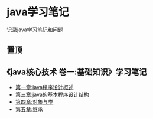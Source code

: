 # java学习笔记

记录java学习笔记和问题

## 置顶

## 《java核心技术 卷一:基础知识》学习笔记

* [第一章:java程序设计概述](https://github.com/StrongDwarf/learning-notes/blob/master/时间分类/2019/5月/java程序设计概述.md)
* [第三章:java的基本程序设计结构](https://github.com/StrongDwarf/learning-notes/blob/master/时间分类/2019/5月/java的基本程序设计结构.md)
* [第四章:对象与类](https://github.com/StrongDwarf/learning-notes/blob/master/时间分类/2019/5月/对象与类.md)
* [第五章:继承](https://github.com/StrongDwarf/learning-notes/blob/master/时间分类/2019/6月/继承.md)